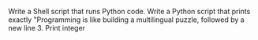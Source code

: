 Write a Shell script that runs Python code.
Write a Python script that prints exactly "Programming is like building a multilingual puzzle, followed by a new line
3. Print integer
